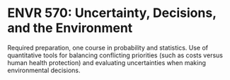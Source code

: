 # ENVR 570: Uncertainty, Decisions, and the Environment

Required preparation, one course in probability and statistics. Use of quantitative tools for balancing conflicting priorities (such as costs versus human health protection) and evaluating uncertainties when making environmental decisions.